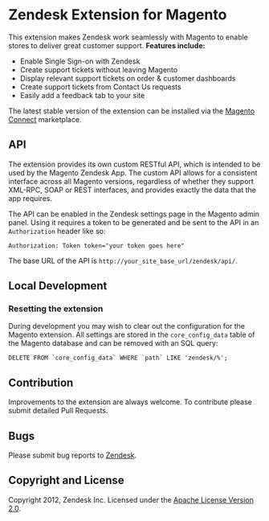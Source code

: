 # Zendesk Extension for Magento

This extension makes Zendesk work seamlessly with Magento to enable stores to deliver great customer support. **Features include:**

- Enable Single Sign-on with Zendesk
- Create support tickets without leaving Magento
- Display relevant support tickets on order & customer dashboards
- Create support tickets from Contact Us requests
- Easily add a feedback tab to your site

The latest stable version of the extension can be installed via the [Magento Connect](http://www.magentocommerce.com/magento-connect/catalog/product/view/id/15129/) marketplace.

## API

The extension provides its own custom RESTful API, which is intended to be used by the Magento Zendesk App. The custom API allows for a consistent interface across all Magento versions, regardless of whether they support XML-RPC, SOAP or REST interfaces, and provides exactly the data that the app requires.

The API can be enabled in the Zendesk settings page in the Magento admin panel. Using it requires a token to be generated and be sent to the API in an `Authorization` header like so:

    Authorization: Token token="your token goes here"

The base URL of the API is `http://your_site_base_url/zendesk/api/`.

## Local Development

### Resetting the extension

During development you may wish to clear out the configuration for the Magento extension. All settings are stored in the `core_config_data` table of the Magento database and can be removed with an SQL query:

    DELETE FROM `core_config_data` WHERE `path` LIKE 'zendesk/%';

## Contribution

Improvements to the extension are always welcome. To contribute please submit detailed Pull Requests.

## Bugs

Please submit bug reports to <a href="https://support.zendesk.com/requests/new">Zendesk</a>.

## Copyright and License

Copyright 2012, Zendesk Inc. Licensed under the <a href="http://www.apache.org/licenses/LICENSE-2.0">Apache License Version 2.0</a>.
